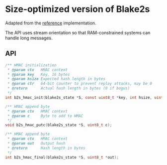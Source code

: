 # Size-optimized version of Blake2s

Adapted from the [reference](https://github.com/BLAKE2/BLAKE2) implementation.

The API uses stream orientation so that RAM-constrained systems can handle long messages.

## API

```C
/** HMAC initialization
 * @param ctx   HMAC context
 * @param key   Key, 16 bytes
 * @param hsize Expected hash length in bytes
 * @param ctr   64-bit counter to prevent replay attacks, may be 0
 * @return      Actual hash length in bytes (0 if bogus)
 */
int b2s_hmac_init(blake2s_state *S, const uint8_t *key, int hsize, uint64_t ctr);

/** HMAC append byte
 * @param ctx   HMAC context
 * @param c     Byte to add to HMAC
 */
void b2s_hmac_putc(blake2s_state *S, uint8_t c);

/** HMAC append byte
 * @param ctx   HMAC context
 * @param out   Output hash
 * @return      Hash length in bytes
 */
int b2s_hmac_final(blake2s_state *S, uint8_t *out);
```

